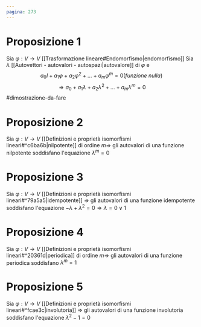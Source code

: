```yaml
---
pagina: 273
---
```

# Proposizione 1
Sia $\varphi:V\to V$ [[Trasformazione lineare#Endomorfismo|endomorfismo]]
Sia $\lambda$ [[Autovettori - autovalori - autospazi|autovalore]] di $\varphi$ e
$$a_0I+a_1\varphi+a_2\varphi^2+\ldots+a_{m}\varphi^{m}=0(funzione\ nulla)$$
$$\Rightarrow a_0+a_1\lambda+a_2\lambda^{2}+\ldots+a_m\lambda^{m}=0$$
#dimostrazione-da-fare 

# Proposizione 2
Sia $\varphi:V\to V$ [[Definizioni e proprietà isomorfismi lineari#^c6ba6b|nilpotente]] di ordine $m\Rightarrow$ gli autovalori di una funzione nilpotente soddisfano l'equazione $\lambda^{m}=0$

# Proposizione 3
Sia $\varphi:V\to V$ [[Definizioni e proprietà isomorfismi lineari#^79a5a5|idempotente]] $\Rightarrow$ gli autovalori di una funzione idempotente soddisfano l'equazione $-\lambda+\lambda^{2}=0\Rightarrow \lambda = 0\lor 1$

# Proposizione 4
Sia $\varphi:V\to V$ [[Definizioni e proprietà isomorfismi lineari#^20361d|periodica]] di ordine $m\Rightarrow$ gli autovalori di una funzione periodica soddisfano $\lambda^{m}=1$

# Proposizione 5
Sia $\varphi:V\to V$ [[Definizioni e proprietà isomorfismi lineari#^fcae3c|involutoria]] $\Rightarrow$ gli autovalori di una funzione involutoria soddisfano l'equazione $\lambda^2-1=0$